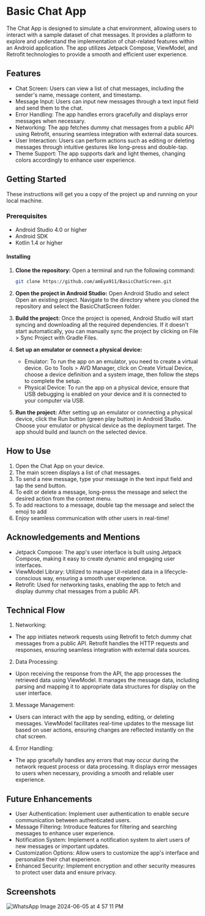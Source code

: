 
# Basic Chat App

The Chat App is designed to simulate a chat environment, allowing users to interact with a sample dataset of chat messages. It provides a platform to explore and understand the implementation of chat-related features within an Android application. The app utilizes Jetpack Compose, ViewModel, and Retrofit technologies to provide a smooth and efficient user experience.

## Features

- Chat Screen: Users can view a list of chat messages, including the sender's name, message content, and timestamp.
-	Message Input: Users can input new messages through a text input field and send them to the chat.
-	Error Handling: The app handles errors gracefully and displays error messages when necessary.
-	Networking: The app fetches dummy chat messages from a public API using Retrofit, ensuring seamless integration with external data sources.
-	User Interaction: Users can perform actions such as editing or deleting messages through intuitive gestures like long-press and double-tap.
-	Theme Support: The app supports dark and light themes, changing colors accordingly to enhance user experience.


## Getting Started

These instructions will get you a copy of the project up and running on your local machine.


### Prerequisites

- Android Studio 4.0 or higher
- Android SDK
- Kotlin 1.4 or higher


#### Installing

1. **Clone the repository:**
   Open a terminal and run the following command:

   ```sh
   git clone https://github.com/amEya911/BasicChatScreen.git
   

2. **Open the project in Android Studio:**
    Open Android Studio and select Open an existing project. Navigate to the directory where you cloned the repository and select the BasicChatScreen folder.

3. **Build the project:**
    Once the project is opened, Android Studio will start syncing and downloading all the required dependencies. If it doesn't start automatically, you can manually sync the project by clicking on File >        Sync Project with Gradle Files.

4. **Set up an emulator or connect a physical device:**
    - Emulator: To run the app on an emulator, you need to create a virtual device. Go to Tools > AVD Manager, click on Create Virtual Device, choose a device definition and a system image, then follow the     steps to complete the setup.
    - Physical Device: To run the app on a physical device, ensure that USB debugging is enabled on your device and it is connected to your computer via USB.
  
5. **Run the project:**
    After setting up an emulator or connecting a physical device, click the Run button (green play button) in Android Studio. Choose your emulator or physical device as the deployment target. The app should     build and launch on the selected device.


## How to Use

1.	Open the Chat App on your device.
2.	The main screen displays a list of chat messages.
3.	To send a new message, type your message in the text input field and tap the send button.
4.	To edit or delete a message, long-press the message and select the desired action from the context menu.
5.	To add reactions to a message, double tap the message and select the emoji to add
6.	Enjoy seamless communication with other users in real-time!


## Acknowledgements and Mentions

-   Jetpack Compose: The app's user interface is built using Jetpack Compose, making it easy to create dynamic and engaging user interfaces.
-	ViewModel Library: Utilized to manage UI-related data in a lifecycle-conscious way, ensuring a smooth user experience.
-   Retrofit: Used for networking tasks, enabling the app to fetch and display dummy chat messages from a public API.

  
## Technical Flow

1.	Networking:
-	The app initiates network requests using Retrofit to fetch dummy chat messages from a public API. Retrofit handles the HTTP requests and responses, ensuring seamless integration with external data sources.
2.	Data Processing:
-	Upon receiving the response from the API, the app processes the retrieved data using ViewModel. It manages the message data, including parsing and mapping it to appropriate data structures for display on the user interface.
3.	Message Management:
-	Users can interact with the app by sending, editing, or deleting messages. ViewModel facilitates real-time updates to the message list based on user actions, ensuring changes are reflected instantly on the chat screen.
4.	Error Handling:
-	The app gracefully handles any errors that may occur during the network request process or data processing. It displays error messages to users when necessary, providing a smooth and reliable user experience.

## Future Enhancements

-   User Authentication: Implement user authentication to enable secure communication between authenticated users.
-   Message Filtering: Introduce features for filtering and searching messages to enhance user experience.
-	Notification System: Implement a notification system to alert users of new messages or important updates.
-	Customization Options: Allow users to customize the app's interface and personalize their chat experience.
-	Enhanced Security: Implement encryption and other security measures to protect user data and ensure privacy.

## Screenshots
![WhatsApp Image 2024-06-05 at 4 57 11 PM](https://github.com/amEya911/BasicChatScreen/assets/112489532/6de0758c-82d6-42b9-8df0-8551cbf02544)


